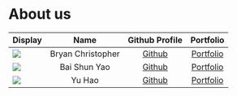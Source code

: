 # About us

| Display                                             |       Name        |             Github Profile              |               Portfolio               |
|-----------------------------------------------------|:-----------------:|:---------------------------------------:|:-------------------------------------:|
| ![](https://via.placeholder.com/100.png?text=Photo) | Bryan Christopher |  [Github](https://github.com/Bryan-BC)  | [Portfolio](team/bryanchristopher.md) |
| ![](https://via.placeholder.com/100.png?text=Photo) |   Bai Shun Yao    | [Github](https://github.com/shunyao643) |     [Portfolio](team/shunyao.md)      |
| ![](https://via.placeholder.com/100.png?text=Photo) |      Yu Hao       | [Github](https://github.com/yuhaochua)  |    [Portfolio](team/yuhaochua.md)     |
